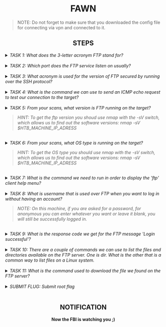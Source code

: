 <h1 align="center">FAWN</h1>

> NOTE: Do not forget to make sure that you downloaded the config file for connecting via vpn and connected to it. 
<h2 align="center">STEPS</h2>


<details> 
    <summary>
        <i>TASK 1: What does the 3-letter acronym FTP stand for? </i>
    </summary><br>
    <b>File Transfer Protocol</b>
</details>
<br>
 
<details> 
    <summary>
        <i>TASK 2: Which port does the FTP service listen on usually?</i>
    </summary><br>
    <b>21</b>
</details>
<br>
 
<details> 
    <summary>
        <i>TASK 3: What acronym is used for the version of FTP secured by running over the SSH protocol?</i>
    </summary><br>
    <b>SFTP</b>
</details>
<br>
 
<details> 
    <summary>
        <i>TASK 4: What is the command we can use to send an ICMP echo request to test our connection to the target?</i>
    </summary><br>
    <b>ping</b>
</details>
<br>

<details> 
    <summary>
        <i>TASK 5: From your scans, what version is FTP running on the target?</i>
        <blockquote cite="HINT">
            <i>HINT: To get the ftp version you shoud use nmap with the -sV switch, which allows us to find out the software versions: nmap -sV $HTB_MACHINE_IP_ADRESS</i>
        </blockquote>
    </summary><br>
    <b>vsftpd 3.0.3</b>
</details>
<br>

<details> 
    <summary>
        <i>TASK 6: From your scans, what OS type is running on the target?</i>
        <blockquote cite="HINT">
            <i>HINT: To get the OS type you should use nmap with the -sV switch, which allows us to find out the software versions: nmap -sV $HTB_MACHINE_IP_ADRESS</i>
        </blockquote>
    </summary><br>
    <b>Unix</b>
</details>
<br>

<details> 
    <summary>
        <i>TASK 7: What is the command we need to run in order to display the 'ftp' client help menu?</i>
    </summary><br>
    <b>ftp -h</b>
</details>
<br>

<details> 
    <summary>
        <i>TASK 8: What is username that is used over FTP when you want to log in without having an account?</i>
        <blockquote cite="NOTE">
            <i>NOTE: On this machine, if you are asked for a password, for anonymous you can enter whatever you want or leave it blank, you will still be successfully logged in.</i>
        </blockquote>
    </summary><br>
    <b>anonymous</b>
</details>
<br>

<details> 
    <summary>
        <i>TASK 9: What is the response code we get for the FTP message 'Login successful'?</i>
    </summary><br>
    <b>230</b>
</details>
<br>

<details> 
    <summary>
        <i>TASK 10: There are a couple of commands we can use to list the files and directories available on the FTP server. One is dir. What is the other that is a common way to list files on a Linux system.</i>
    </summary><br>
    <b>ls</b>
</details>
<br>

<details> 
    <summary>
        <i>TASK 11: What is the command used to download the file we found on the FTP server?</i>
    </summary><br>
    <b>get</b>
</details>
<br>

<details> 
    <summary>
        <i>SUBMIT FLUG: Submit root flag</i>
    </summary><br>
    <b>To receive the flag you need to connect via ftp to the IP address that you receive when you spawn the machine. Next you need to enter the default login and password (see TASK 8), and then download the flag using the get command (ftp does not support cat</b>
</details>
<br>


<h2 align="center">NOTIFICATION</h2>

<p align="center">
    <b>Now the FBI is watching you ;)</b>
</p>
